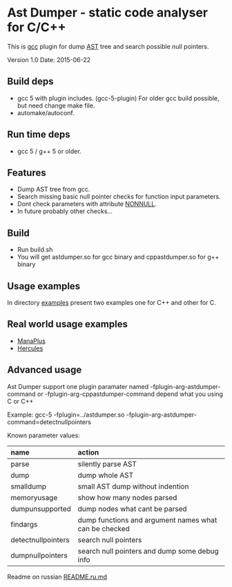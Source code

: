 # Ast Dumper - static code analyser for C/C++

This is [gcc](https://gcc.gnu.org) plugin for dump [AST](https://en.wikipedia.org/wiki/Abstract_syntax_tree) tree and search possible null pointers.

Version 1.0       Date: 2015-06-22

## Build deps
 - gcc 5 with plugin includes. (gcc-5-plugin)
   For older gcc build possible, but need change make file.
 - automake/autoconf.

## Run time deps
 - gcc 5 / g++ 5 or older.

## Features
 - Dump AST tree from gcc.
 - Search missing basic null pointer checks for function input parameters.
 - Dont check parameters with attribute [NONNULL](https://gcc.gnu.org/onlinedocs/gcc-5.1.0/gcc/Function-Attributes.html#index-g_t_0040code_007bnonnull_007d-function-attribute-3189).
 - In future probably other checks...

## Build
 - Run build.sh
 - You will get astdumper.so for gcc binary
   and cppastdumper.so for g++ binary

## Usage examples
In directory [examples](examples) present two examples one for C++ and other for C.

## Real world usage examples
 - [ManaPlus](http://manaplus.org/)
 - [Hercules](http://herc.ws/)

## Advanced usage
Ast Dumper support one plugin paramater named -fplugin-arg-astdumper-command or -fplugin-arg-cppastdumper-command depend what you using C or C++

Example:
 gcc-5 -fplugin=../astdumper.so -fplugin-arg-astdumper-command=detectnullpointers

Known parameter values:

| name               | action                                                |
|:-------------------|:------------------------------------------------------|
| parse              | silently parse AST                                    |
| dump               | dump whole AST                                        |
| smalldump          | small AST dump without indention                      |
| memoryusage        | show how many nodes parsed                            |
| dumpunsupported    | dump nodes what cant be parsed                        |
| findargs           | dump functions and argument names what can be checked |
| detectnullpointers | search null pointers                                  |
| dumpnullpointers   | search null pointers and dump some debug info         |

Readme on russian [README.ru.md](README.ru.md)
